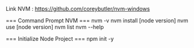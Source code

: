 Link NVM : https://github.com/coreybutler/nvm-windows

=== Command Prompt NVM ===
nvm -v
nvm install [node version]
nvm use [node version]
nvm list
nvm --help


=== Initialize Node Project ===
npm init -y
